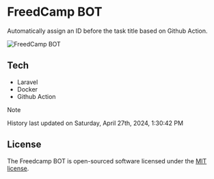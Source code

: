 # FreedCamp BOT

Automatically assign an ID before the task title based on Github Action.

![FreedCamp BOT](https://repository-images.githubusercontent.com/737932867/7d34798b-2680-471c-b089-a78a718d3d6a)

## Tech

- Laravel
- Docker
- Github Action

> [!NOTE]  
> History last updated on Saturday, April 27th, 2024, 1:30:42 PM

## License

The Freedcamp BOT is open-sourced software licensed under the [MIT license](https://opensource.org/licenses/MIT).
